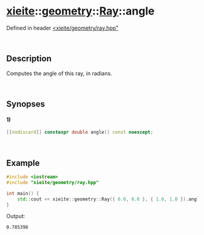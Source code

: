 # [xieite](../../../../../xieite.md)\:\:[geometry](../../../../../geometry.md)\:\:[Ray](../../../ray.md)\:\:angle
Defined in header [<xieite/geometry/ray.hpp"](../../../../../../include/xieite/geometry/ray.hpp)

&nbsp;

## Description
Computes the angle of this ray, in radians.

&nbsp;

## Synopses
#### 1)
```cpp
[[nodiscard]] constexpr double angle() const noexcept;
```

&nbsp;

## Example
```cpp
#include <iostream>
#include "xieite/geometry/ray.hpp"

int main() {
    std::cout << xieite::geometry::Ray({ 0.0, 0.0 }, { 1.0, 1.0 }).angle() << '\n';
}
```
Output:
```
0.785398
```
